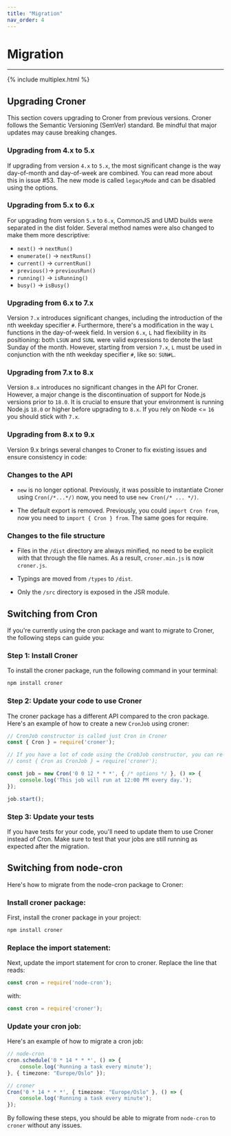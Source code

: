 ```yaml
---
title: "Migration"
nav_order: 4
---
```


# Migration

---

<!-- TOC -->

{% include multiplex.html %}

## Upgrading Croner

This section covers upgrading to Croner from previous versions. Croner follows the Semantic Versioning (SemVer) standard. Be mindful that major updates may cause breaking changes.

### Upgrading from 4.x to 5.x

If upgrading from version `4.x` to `5.x`, the most significant change is the way day-of-month and day-of-week are combined. You can read more about this in issue #53. The new mode is called `legacyMode` and can be disabled using the options.

### Upgrading from 5.x to 6.x

For upgrading from version `5.x` to `6.x`, CommonJS and UMD builds were separated in the dist folder. Several method names were also changed to make them more descriptive:

*   `next()` -> `nextRun()`
*   `enumerate()` -> `nextRuns()`
*   `current()` -> `currentRun()`
*   `previous()`-> `previousRun()`
*   `running()` -> `isRunning()`
*   `busy()` -> `isBusy()`

### Upgrading from 6.x to 7.x

Version `7.x` introduces significant changes, including the introduction of the nth weekday specifier `#`. Furthermore, there's a modification in the way `L` functions in the day-of-week field. In version `6.x`, `L` had flexibility in its positioning: both `LSUN` and `SUNL` were valid expressions to denote the last Sunday of the month. However, starting from version `7.x`, `L` must be used in conjunction with the nth weekday specifier `#`, like so: `SUN#L`.

### Upgrading from 7.x to 8.x

Version `8.x` introduces no significant changes in the API for Croner. However, a major change is the discontinuation of support for Node.js versions prior to `18.0`. It is crucial to ensure that your environment is running Node.js `18.0` or higher before upgrading to `8.x`. If you rely on Node <= `16` you should stick with `7.x`.

### Upgrading from 8.x to 9.x

Version 9.x brings several changes to Croner to fix existing issues and ensure consistency in code:

### Changes to the API

* `new` is no longer optional. Previously, it was possible to instantiate Croner using `Cron(/*...*/)` now, you need to use `new Cron(/* ... */)`.

* The default export is removed. Previously, you could `import Cron from`, now you need to `import { Cron } from`. The same goes for require.

### Changes to the file structure

* Files in the `/dist` directory are always minified, no need to be explicit with that through the file names. As a result, `croner.min.js` is now `croner.js`.

* Typings are moved from `/types` to `/dist`.

* Only the `/src` directory is exposed in the JSR module.

## Switching from Cron

If you're currently using the cron package and want to migrate to Croner, the following steps can guide you:

### Step 1: Install Croner

To install the croner package, run the following command in your terminal:

```bash
npm install croner
```

### Step 2: Update your code to use Croner

The croner package has a different API compared to the cron package. Here's an example of how to create a new `CronJob` using croner:

```ts
// CronJob constructor is called just Cron in Croner
const { Cron } = require('croner');

// If you have a lot of code using the CrobJob constructor, you can re-use the name like this
// const { Cron as CronJob } = require('croner');

const job = new Cron('0 0 12 * * *', { /* options */ }, () => {
    console.log('This job will run at 12:00 PM every day.');
});

job.start();
```

### Step 3: Update your tests

If you have tests for your code, you'll need to update them to use Croner instead of Cron. Make sure to test that your jobs are still running as expected after the migration.

## Switching from node-cron

Here's how to migrate from the node-cron package to Croner:

### Install croner package:

First, install the croner package in your project:

```bash
npm install croner
```

### Replace the import statement:

Next, update the import statement for cron to croner. Replace the line that reads:

```ts
const cron = require('node-cron');
```

with:

```ts
const cron = require('croner');
```

### Update your cron job:

Here's an example of how to migrate a cron job:

```ts
// node-cron
cron.schedule('0 * 14 * * *', () => {
    console.log('Running a task every minute');
}, { timezone: "Europe/Oslo" });

// croner
Cron('0 * 14 * * *', { timezone: "Europe/Oslo" }, () => {
    console.log('Running a task every minute');
});
```

By following these steps, you should be able to migrate from `node-cron` to `croner` without any issues.
